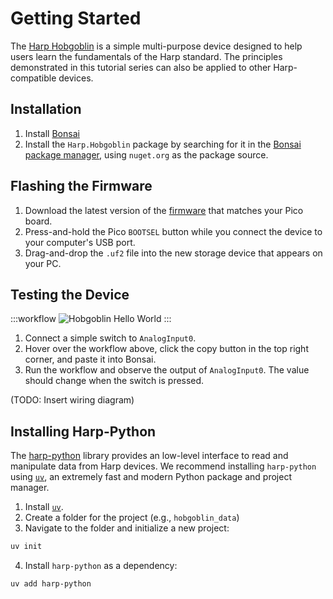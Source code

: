# Getting Started

The [Harp Hobgoblin](https://github.com/harp-tech/device.hobgoblin) is a simple multi-purpose device designed to help users learn the fundamentals of the Harp standard. The principles demonstrated in this tutorial series can also be applied to other Harp-compatible devices.

## Installation

1. Install [Bonsai](https://bonsai-rx.org/docs/articles/installation.html)
2. Install the `Harp.Hobgoblin` package by searching for it in the [Bonsai package manager](https://bonsai-rx.org/docs/articles/packages.html), using `nuget.org` as the package source.

## Flashing the Firmware

1. Download the latest version of the [firmware](https://github.com/harp-tech/device.hobgoblin/releases/) that matches your Pico board.
2. Press-and-hold the Pico `BOOTSEL` button while you connect the device to your computer's USB port.
2. Drag-and-drop the `.uf2` file into the new storage device that appears on your PC.

## Testing the Device

:::workflow
![Hobgoblin Hello World](~/workflows/hobgoblin-helloworld.bonsai)
:::

1. Connect a simple switch to `AnalogInput0`. 
2. Hover over the workflow above, click the copy button in the top right corner, and paste it into Bonsai. 
3. Run the workflow and observe the output of `AnalogInput0`. The value should change when the switch is pressed.

(TODO: Insert wiring diagram)

## Installing Harp-Python

The [harp-python](../articles/python.md) library provides an low-level interface to read and manipulate data from Harp devices. We recommend installing `harp-python` using [`uv`](https://docs.astral.sh/uv/), an extremely fast and modern Python package and project manager.

1. Install [`uv`](https://docs.astral.sh/uv/).
2. Create a folder for the project (e.g., `hobgoblin_data`)
3. Navigate to the folder and initialize a new project:
```powershell
uv init
```
4. Install `harp-python` as a dependency:
```powershell
uv add harp-python 
```